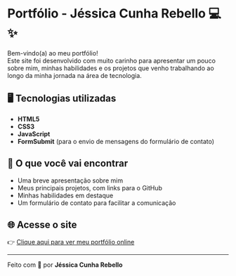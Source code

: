 # Portfólio - Jéssica Cunha Rebello 💻✨

Bem-vindo(a) ao meu portfólio!  
Este site foi desenvolvido com muito carinho para apresentar um pouco sobre mim, minhas habilidades e os projetos que venho trabalhando ao longo da minha jornada na área de tecnologia.

## 🖥️ Tecnologias utilizadas
- **HTML5**
- **CSS3**
- **JavaScript**
- **FormSubmit** (para o envio de mensagens do formulário de contato)

## 🚀 O que você vai encontrar
- Uma breve apresentação sobre mim
- Meus principais projetos, com links para o GitHub
- Minhas habilidades em destaque
- Um formulário de contato para facilitar a comunicação

## 🌐 Acesse o site
👉 [Clique aqui para ver meu portfólio online](https://jessica-re88.github.io/Meu-Portifolio/)

---

Feito com 💙 por **Jéssica Cunha Rebello**

